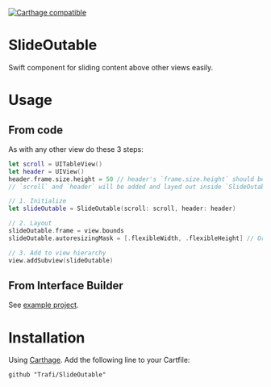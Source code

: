 [![Carthage compatible](https://img.shields.io/badge/Carthage-compatible-4BC51D.svg?style=flat)](https://github.com/Carthage/Carthage)

# SlideOutable
Swift component for sliding content above other views easily.

# Usage

## From code

As with any other view do these 3 steps:

```swift
let scroll = UITableView()
let header = UIView()
header.frame.size.height = 50 // header's `frame.size.height` should be set.
// `scroll` and `header` will be added and layed out inside `SlideOutable` instance.

// 1. Initialize
let slideOutable = SlideOutable(scroll: scroll, header: header)

// 2. Layout
slideOutable.frame = view.bounds
slideOutable.autoresizingMask = [.flexibleWidth, .flexibleHeight] // Or use constraints

// 3. Add to view hierarchy
view.addSubview(slideOutable)

```

## From Interface Builder
See [example project](/Example/SlideOutable).

# Installation
Using [Carthage](https://github.com/Carthage/Carthage#adding-frameworks-to-an-application). Add the following line to your Cartfile:
```
github "Trafi/SlideOutable"
```
